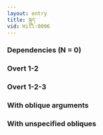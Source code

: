 ```yaml
---
layout: entry
title: སྐྲུད་
vid: Hill:0096
---
```

### Dependencies (N = 0)


### Overt 1-2


### Overt 1-2-3


### With oblique arguments


### With unspecified obliques
